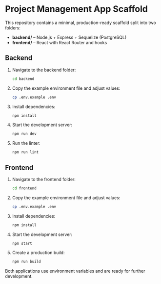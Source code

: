 # Project Management App Scaffold

This repository contains a minimal, production-ready scaffold split into two folders:

- **backend/** – Node.js + Express + Sequelize (PostgreSQL)
- **frontend/** – React with React Router and hooks

## Backend

1. Navigate to the backend folder:
   ```bash
   cd backend
   ```
2. Copy the example environment file and adjust values:
   ```bash
   cp .env.example .env
   ```
3. Install dependencies:
   ```bash
   npm install
   ```
4. Start the development server:
   ```bash
   npm run dev
   ```
5. Run the linter:
   ```bash
   npm run lint
   ```

## Frontend

1. Navigate to the frontend folder:
   ```bash
   cd frontend
   ```
2. Copy the example environment file and adjust values:
   ```bash
   cp .env.example .env
   ```
3. Install dependencies:
   ```bash
   npm install
   ```
4. Start the development server:
   ```bash
   npm start
   ```
5. Create a production build:
   ```bash
   npm run build
   ```

Both applications use environment variables and are ready for further development.
